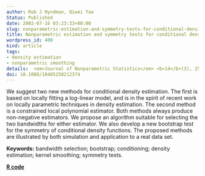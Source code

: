 ```yaml
---
author: Rob J Hyndman, Qiwei Yao
Status: Published
date: 2002-07-16 03:23:33+00:00
slug: nonparametric-estimation-and-symmetry-tests-for-conditional-density-functions
title: Nonparametric estimation and symmetry tests for conditional density functions
wordpress_id: 400
kind: article
tags:
- density estimation
- nonparametric smoothing
details:  <em>Journal of Nonparametric Statistics</em> <b>14</b>(3), 259-278
doi: 10.1080/10485250212374
---
```


We suggest two new methods for conditional density estimation. The first is based on locally fitting a log-linear model, and is in the spirit of recent work on locally parametric techniques in density estimation. The second method is a constrained local polynomial estimator. Both methods always produce non-negative estimators. We propose an algorithm suitable for selecting the two bandwidths for either estimator. We also develop a new bootstrap test for the symmetry of conditional density functions. The proposed methods are illustrated by both simulation and application to a real data set.

**Keywords:** bandwidth selection; bootstrap; conditioning; density estimation; kernel smoothing; symmetry tests.

**[R code](http://githbub.com/robjhyndman/hdrcde/)**
